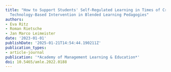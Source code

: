 ```yaml
---
title: "How to Support Students' Self-Regulated Learning in Times of Crisis: An Embedded
  Technology-Based Intervention in Blended Learning Pedagogies"
authors:
- Eva Ritz
- Roman Rietsche
- Jan Marco Leimeister
date: '2023-01-01'
publishDate: '2025-01-21T14:54:44.190211Z'
publication_types:
- article-journal
publication: '*Academy of Management Learning & Education*'
doi: 10.5465/amle.2022.0188
---
```

